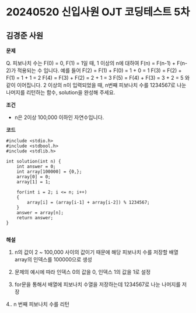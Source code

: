 # 20240520 신입사원 OJT 코딩테스트 5차

## 김경준 사원

**문제**

Q. 피보나치 수는 F(0) = 0, F(1) = 1일 때, 1 이상의 n에 대하여 F(n) = F(n-1) + F(n-2)가 적용되는 수 입니다.
예를 들어
F(2) = F(1) + F(0) = 1 + 0 = 1
F(3) = F(2) + F(1) = 1 + 1 = 2
F(4) = F(3) + F(2) = 2 + 1 = 3
F(5) = F(4) + F(3) = 3 + 2 = 5
와 같이 이어집니다.
2 이상의 n이 입력되었을 때, n번째 피보나치 수를 1234567로 나눈 나머지를 리턴하는 함수, solution을 완성해 주세요.


**조건**

- n은 2이상 100,000 이하인 자연수입니다.

**코드**

```
#include <stdio.h>
#include <stdbool.h>
#include <stdlib.h>

int solution(int n) {
    int answer = 0;
    int array[100000] = {0,}; 
    array[0] = 0;
    array[1] = 1;
     
    for(int i = 2; i <= n; i++)
    {
        array[i] = (array[i-1] + array[i-2]) % 1234567; 
    }
    answer = array[n]; 
    return answer;
}


```

**해설**

1. n의 값이 2 ~ 100,000 사이의 값이기 때문에 해당 피보나치 수를 저장할 배열 array의 인덱스를 100000으로 생성

2. 문제의 예시에 따라 인덱스 0의 값을 0, 인덱스 1의 값을 1로 설정

3. for문을 통해서 배열에 피보나치 수열을 저장하는데 1234567로 나눈 나머지를 저장

4.. n 번째 피보나치 수를 리턴





